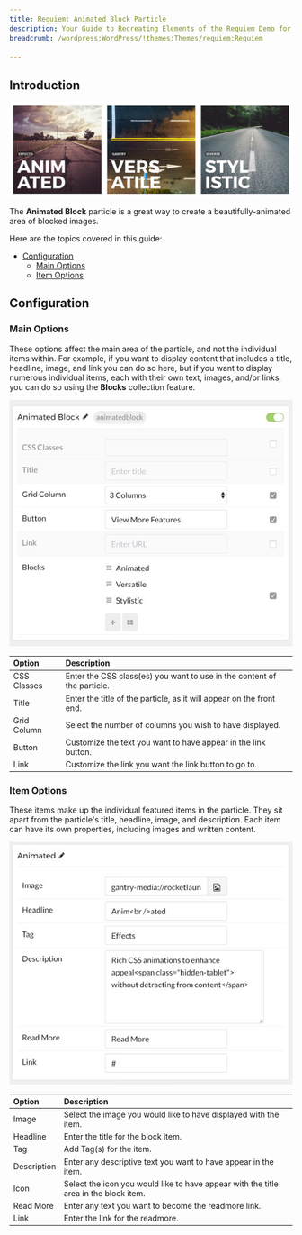 ```yaml
---
title: Requiem: Animated Block Particle
description: Your Guide to Recreating Elements of the Requiem Demo for WordPress
breadcrumb: /wordpress:WordPress/!themes:Themes/requiem:Requiem

---
```


## Introduction

![](assets/particle_animatedblock1.jpeg)

The **Animated Block** particle is a great way to create a beautifully-animated area of blocked images.

Here are the topics covered in this guide:

* [Configuration](#configuration)
    - [Main Options](#main-options)
    - [Item Options](#item-options)

## Configuration

### Main Options 

These options affect the main area of the particle, and not the individual items within. For example, if you want to display content that includes a title, headline, image, and link you can do so here, but if you want to display numerous individual items, each with their own text, images, and/or links, you can do so using the **Blocks** collection feature.

![](assets/particle_animatedblock2.jpeg)

| Option         | Description                                                                                                                                              |
| :-----         | :-----                                                                                                                                                   |
| CSS Classes    | Enter the CSS class(es) you want to use in the content of the particle.                                                                                  |
| Title          | Enter the title of the particle, as it will appear on the front end.                                                                                     |
| Grid Column    | Select the number of columns you wish to have displayed.                                                                                                 |
| Button         | Customize the text you want to have appear in the link button.                                                                                           |
| Link           | Customize the link you want the link button to go to.                                                                                                    |

### Item Options

These items make up the individual featured items in the particle. They sit apart from the particle's title, headline, image, and description. Each item can have its own properties, including images and written content.

![](assets/particle_animatedblock3.jpeg)

| Option      | Description                                                                          |
| :-----      | :-----                                                                               |
| Image       | Select the image you would like to have displayed with the item.                     |
| Headline    | Enter the title for the block item.                                                  |
| Tag         | Add Tag(s) for the item.                                                             |
| Description | Enter any descriptive text you want to have appear in the item.                      |
| Icon        | Select the icon you would like to have appear with the title area in the block item. |
| Read More   | Enter any text you want to become the readmore link.                                 |
| Link        | Enter the link for the readmore.                                                     |

